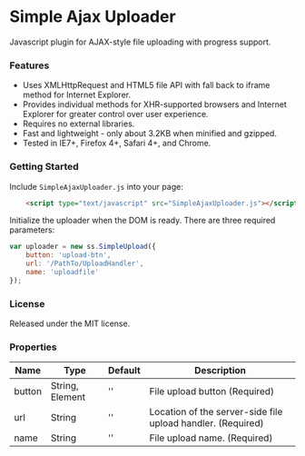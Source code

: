 Simple Ajax Uploader
============================

Javascript plugin for AJAX-style file uploading with progress support.

### Features ###
* Uses XMLHttpRequest and HTML5 file API with fall back to iframe method for Internet Explorer.
* Provides individual methods for XHR-supported browsers and Internet Explorer for greater control over user experience.
* Requires no external libraries.
* Fast and lightweight - only about 3.2KB when minified and gzipped.
* Tested in IE7+, Firefox 4+, Safari 4+, and Chrome.

### Getting Started ###
Include `SimpleAjaxUploader.js` into your page:

```html
	<script type="text/javascript" src="SimpleAjaxUploader.js"></script>
```

Initialize the uploader when the DOM is ready. There are three required parameters:


```javascript
var uploader = new ss.SimpleUpload({
	button: 'upload-btn',
	url: '/PathTo/UploadHandler',
	name: 'uploadfile'
});
```

### License ###
Released under the MIT license.

### Properties ###
<table>
    <thead>
        <tr>
            <th>Name</th>
            <th>Type</th>
            <th>Default</th>
            <th>Description</th>
        </tr>
    </thead>
    <tbody>
        <tr>
            <td>button</td>
            <td>String, Element</td>
            <td>''</td>
            <td>File upload button (Required)</td>
        </tr>
        <tr>
            <td>url</td>
            <td>String</td>
            <td>''</td>
            <td>Location of the server-side file upload handler. (Required)</td>
        </tr>		
        <tr>
            <td>name</td>
            <td>String</td>
            <td>''</td>
            <td>File upload name. (Required)</td>
        </tr>		
	</tbody>
</table>